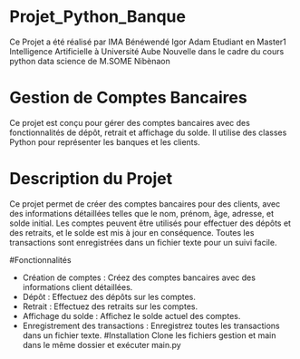 # Projet_Python_Banque
Ce Projet a été réalisé par IMA Bénéwendé Igor Adam Etudiant en Master1 Intelligence Artificielle à Université Aube Nouvelle dans le cadre du cours python data science de  M.SOME Nibènaon

# Gestion de Comptes Bancaires
Ce projet est conçu pour gérer des comptes bancaires avec des fonctionnalités de dépôt, retrait et affichage du solde. Il utilise des classes Python pour représenter les banques et les clients.

# Description du Projet
Ce projet permet de créer des comptes bancaires pour des clients, avec des informations détaillées telles que le nom, prénom, âge, adresse, et solde initial. Les comptes peuvent être utilisés pour effectuer des dépôts et des retraits, et le solde est mis à jour en conséquence. Toutes les transactions sont enregistrées dans un fichier texte pour un suivi facile.

#Fonctionnalités
- Création de comptes : Créez des comptes bancaires avec des informations client détaillées.
- Dépôt : Effectuez des dépôts sur les comptes.
- Retrait : Effectuez des retraits sur les comptes.
- Affichage du solde : Affichez le solde actuel des comptes.
- Enregistrement des transactions : Enregistrez toutes les transactions dans un fichier texte.
#Installation
Clone les fichiers gestion et main dans le même dossier et exécuter main.py
